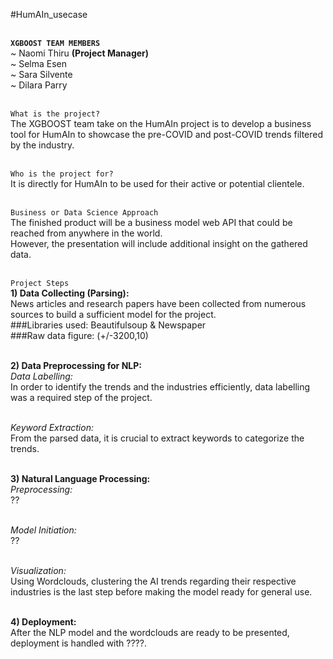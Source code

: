  #HumAIn_usecase
 
<br>**`XGBOOST TEAM MEMBERS`**
<br>~ Naomi Thiru **(Project Manager)**
<br>~ Selma Esen
<br>~ Sara Silvente
<br>~ Dilara Parry

<br>``What is the project?``
<br>The XGBOOST team take on the HumAIn project is to develop a business tool for HumAIn to showcase the pre-COVID and post-COVID trends filtered by the industry.

<br>``Who is the project for?``
<br>It is directly for HumAIn to be used for their active or potential clientele.

<br>``Business or Data Science Approach``
<br>The finished product will be a business model web API that could be reached from anywhere in the world.
<br>However, the presentation will include additional insight on the gathered data.

<br> ``Project Steps``
<br>**1) Data Collecting (Parsing):**
<br>News articles and research papers have been collected from numerous sources to build a sufficient model for the project.
<br>###Libraries used: Beautifulsoup & Newspaper
<br>###Raw data figure: (+/-3200,10)

<br>**2) Data Preprocessing for NLP:**
<br>*Data Labelling:*
<br>In order to identify the trends and the industries efficiently, data labelling was a required step of the project. 

<br>*Keyword Extraction:*
<br>From the parsed data, it is crucial to extract keywords to categorize the trends.

<br>**3) Natural Language Processing:**
<br>*Preprocessing:*
<br>??

<br>*Model Initiation:*
<br>??

<br>*Visualization:*
<br>Using Wordclouds, clustering the AI trends regarding their respective industries is the last step before making the model ready for general use.

<br>**4) Deployment:**
<br>After the NLP model and the wordclouds are ready to be presented, deployment is handled with ????. 

